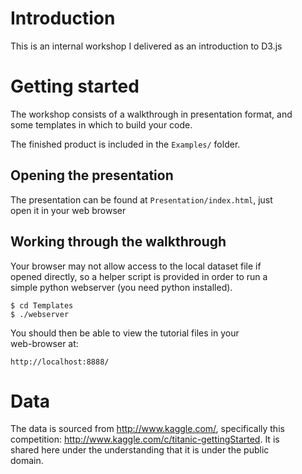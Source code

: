# Introduction

This is an internal workshop I delivered as an introduction to D3.js

# Getting started

The workshop consists of a walkthrough in presentation format, and  
some templates in which to build your code.

The finished product is included in the `Examples/` folder.

## Opening the presentation

The presentation can be found at `Presentation/index.html`, just  
open it in your web browser

## Working through the walkthrough

Your browser may not allow access to the local dataset file if  
opened directly, so a helper script is provided in order to run a  
simple python webserver (you need python installed).

    $ cd Templates
    $ ./webserver

You should then be able to view the tutorial files in your  
web-browser at:

    http://localhost:8888/

# Data

The data is sourced from http://www.kaggle.com/, specifically this  
competition: http://www.kaggle.com/c/titanic-gettingStarted. It is  
shared here under the understanding that it is under the public  
domain.